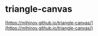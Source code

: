 # triangle-canvas
[https://mihinov.github.io/triangle-canvas/](https://mihinov.github.io/triangle-canvas/)
